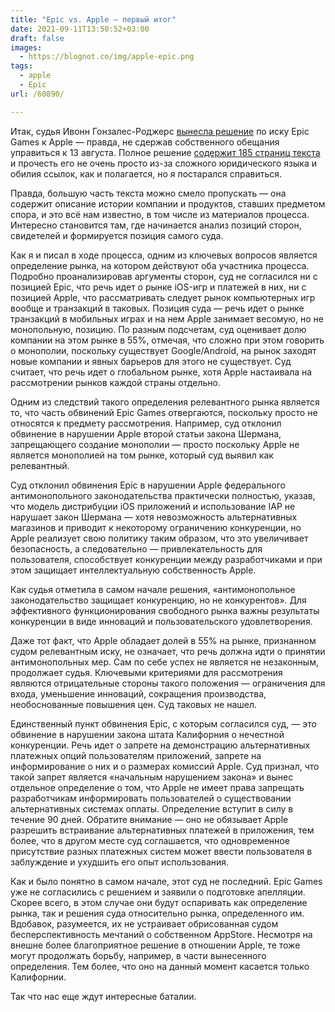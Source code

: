 ```yaml
---
title: "Epic vs. Apple — первый итог"
date: 2021-09-11T13:50:52+03:00
draft: false
images:
  - https://blognot.co/img/apple-epic.png
tags:
  - apple
  - Epic
url: /60890/

---
```

Итак, судья Ивонн Гонзалес-Роджерс [вынесла решение](https://www.theverge.com/2021/9/10/22662320/epic-apple-ruling-injunction-judge-court-app-store?scrolla=5eb6d68b7fedc32c19ef33b4) по иску Epic Games к Apple — правда, не сдержав собственного обещания управиться к 13 августа. Полное решение [содержит 185 страниц текста](https://storage.courtlistener.com/recap/gov.uscourts.cand.364265/gov.uscourts.cand.364265.812.0_3.pdf) и прочесть его не очень просто из-за сложного юридического языка и обилия ссылок, как и полагается, но я постарался справиться.

Правда, большую часть текста можно смело пропускать — она содержит описание истории компании и продуктов, ставших предметом спора, и это всё нам известно, в том числе из материалов процесса. Интересно становится там, где начинается анализ позиций сторон, свидетелей и формируется позиция самого суда.

Как я и писал в ходе процесса, одним из ключевых вопросов является определение рынка, на котором действуют оба участника процесса. Подробно проанализировав аргументы сторон, суд не согласился ни с позицией Epic, что речь идет о рынке iOS-игр и платежей в них, ни с позицией Apple, что рассматривать следует рынок компьютерных игр вообще и транзакций в таковых. Позиция суда — речь идет о рынке транзакций в мобильных играх и на нем Apple занимает весомую, но не монопольную, позицию. По разным подсчетам, суд оценивает долю компании на этом рынке в 55%, отмечая, что сложно при этом говорить о монополии, поскольку существует Google/Android, на рынок заходят новые компании и явных барьеров для этого не существует. Суд считает, что речь идет о глобальном рынке, хотя Apple настаивала на рассмотрении рынков каждой страны отдельно. 

Одним из следствий такого определения релевантного рынка является то, что часть обвинений Epic Games отвергаются, поскольку просто не относятся к предмету рассмотрения. Например, суд отклонил обвинение в нарушении Apple второй статьи закона Шермана, запрещающего создание монополии — просто поскольку Apple не является монополией на том рынке, который суд выявил как релевантный.

Суд отклонил обвинения Epic в нарушении Apple федерального антимонопольного законодательства практически полностью, указав, что модель дистрибуции iOS приложений и использование IAP не нарушает закон Шермана — хотя невозможность альтернативных магазинов и приводит к некоторому ограничению конкуренции, но Apple реализует свою политику таким образом, что это увеличивает безопасность, а следовательно — привлекательность для пользователя, способствует конкуренции между разработчиками и при этом защищает интеллектуальную собственность Apple.

Как судья отметила в самом начале решения, «антимонопольное законодательство защищает конкуренцию, но не конкурентов». Для эффективного функционирования свободного рынка важны результаты конкуренции в виде инноваций и пользовательского удовлетворения. 

Даже тот факт, что Apple обладает долей в 55% на рынке, признанном судом релевантным иску, не означает, что речь должна идти о принятии антимонопольных мер. Сам по себе успех не является не незаконным, продолжает судья. Ключевыми критериями для рассмотрения являются отрицательные стороны такого положения — ограничения для входа, уменьшение инноваций, сокращения производства, необоснованные повышения цен. Суд таковых не нашел.

Единственный пункт обвинения Epic, с которым согласился суд, — это обвинение в нарушении закона штата Калифорния о нечестной конкуренции. Речь идет о запрете на демонстрацию альтернативных платежных опций пользователям приложений, запрете на информирование о них и о размерах комиссий Apple. Суд признал, что такой запрет является «начальным нарушением закона» и вынес отдельное определение о том, что Apple не имеет права запрещать разработчикам информировать пользователей о существовании альтернативных системах оплаты. Определение вступит в силу в течение 90 дней. Обратите внимание — оно не обязывает Apple разрешить встраивание альтернативных платежей в приложения, тем более, что в другом месте суд соглашается, что одновременное присутствие разных платежных систем может ввести пользователя в заблуждение и ухудшить его опыт использования.

Как и было понятно в самом начале, этот суд не последний. Epic Games уже не согласились с решением и заявили о подготовке апелляции. Скорее всего, в этом случае они будут оспаривать как определение рынка, так и решения суда относительно рынка, определенного им. Вдобавок, разумеется, их не устраивает обрисованная судом бесперспективность мечтаний о собственном AppStore. Несмотря на внешне более благоприятное решение в отношении Apple, те тоже могут продолжать борьбу, например, в части вынесенного определения. Тем более, что оно на данный момент касается только Калифорнии. 

Так что нас еще ждут интересные баталии.